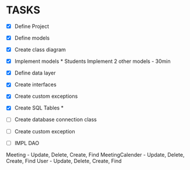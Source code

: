 # TASKS 

- [x] Define Project
- [x] Define models
- [x] Create class diagram
- [X] Implement models * Students Implement 2 other models - 30min

- [x] Define data layer
- [x] Create interfaces
- [x] Create custom exceptions

- [x] Create SQL Tables *
- [ ] Create database connection class
- [ ] Create custom exception

- [ ] IMPL DAO


Meeting - Update, Delete, Create, Find
MeetingCalender - Update, Delete, Create, Find
User - Update, Delete, Create, Find